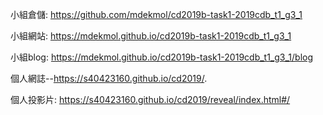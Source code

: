 小組倉儲: https://github.com/mdekmol/cd2019b-task1-2019cdb_t1_g3_1

小組網站: https://mdekmol.github.io/cd2019b-task1-2019cdb_t1_g3_1

小組blog: https://mdekmol.github.io/cd2019b-task1-2019cdb_t1_g3_1/blog

個人網誌--https://s40423160.github.io/cd2019/.

個人投影片: https://s40423160.github.io/cd2019/reveal/index.html#/
